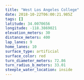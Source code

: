 ```yaml
---
title: "West Los Angeles College"
date: 2018-10-22T06:00:21.985Z
tags: []
latitude: 34.0070656
longitude: -118.3869021
elevation_meters: 30
distance_meters: 400
lap_lanes: 9
home_lanes: 10
surface_type: artificial
surface_color: red
turn_diameter_meters: 72.86
turn_radius_b_meters: 33.01
steeple_water_location: inside
---
```

